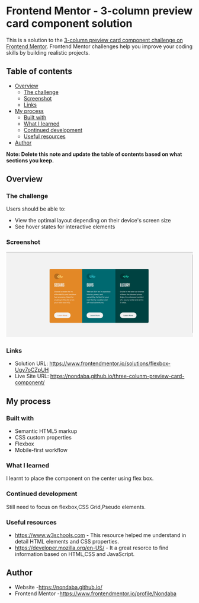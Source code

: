 # Frontend Mentor - 3-column preview card component solution

This is a solution to the [3-column preview card component challenge on Frontend Mentor](https://www.frontendmentor.io/challenges/3column-preview-card-component-pH92eAR2-). Frontend Mentor challenges help you improve your coding skills by building realistic projects.

## Table of contents

- [Overview](#overview)
  - [The challenge](#the-challenge)
  - [Screenshot](#screenshot)
  - [Links](#links)
- [My process](#my-process)
  - [Built with](#built-with)
  - [What I learned](#what-i-learned)
  - [Continued development](#continued-development)
  - [Useful resources](#useful-resources)
- [Author](#author)

**Note: Delete this note and update the table of contents based on what sections you keep.**

## Overview

### The challenge

Users should be able to:

- View the optimal layout depending on their device's screen size
- See hover states for interactive elements

### Screenshot

![](<./images/Screenshot%20(17).png>)

### Links

- Solution URL: https://www.frontendmentor.io/solutions/flexbox-Ugy7oCZpUH
- Live Site URL: https://nondaba.github.io/three-colunm-preview-card-component/

## My process

### Built with

- Semantic HTML5 markup
- CSS custom properties
- Flexbox
- Mobile-first workflow

### What I learned

I learnt to place the component on the center using flex box.

### Continued development

Still need to focus on flexbox,CSS Grid,Pseudo elements.

### Useful resources

- https://www.w3schools.com - This resource helped me understand in detail HTML elements and CSS properties.
- https://developer.mozilla.org/en-US/ - It a great resorce to find information based on HTML,CSS and JavaScript.

## Author

- Website -https://nondaba.github.io/
- Frontend Mentor -https://www.frontendmentor.io/profile/Nondaba
